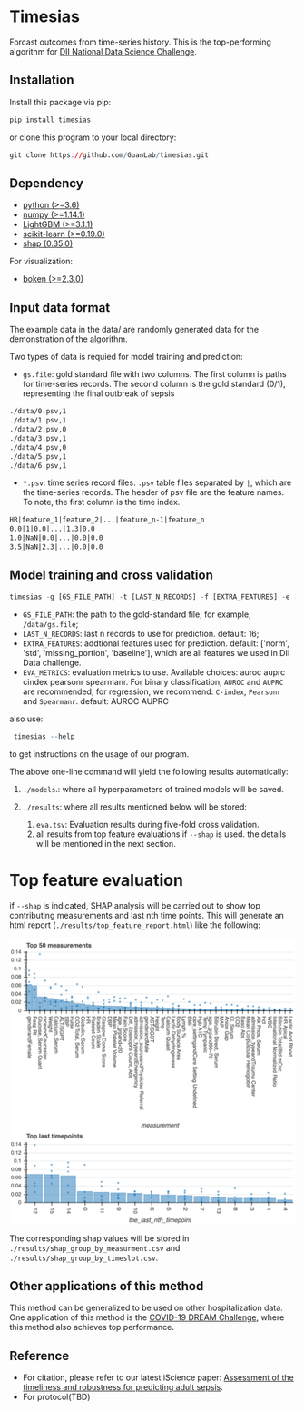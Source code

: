 # Timesias
Forcast outcomes from time-series history. This is the top-performing algorithm for [DII National Data Science Challenge](https://sbmi.uth.edu/news/story.htm?id=4a7fba5d-2bd9-402a-a3bb-a2f5d21d2fe3).

## Installation
Install this package via pip:
``` r
pip install timesias
```
or clone this program to your local directory: 

``` r
git clone https://github.com/GuanLab/timesias.git
```
## Dependency

* [python (>=3.6)](https://www.python.org/)
* [numpy (>=1.14.1)](https://numpy.org/)
* [LightGBM (>=3.1.1)](https://pypi.org/project/lightgbm/)
* [scikit-learn (>=0.19.0)](https://scikit-learn.org/stable/) 
* [shap (0.35.0)](https://pypi.org/project/shap/)

For visualization:
* [boken (>=2.3.0)](https://docs.bokeh.org/en/latest/docs/first_steps/installation.html)

## Input data format

The example data in the data/ are randomly generated data for the demonstration of the algorithm.

Two types of data is requied for model training and prediction:
* `gs.file`: gold standard file with two columns. The first column is paths for time-series records. The second column is the gold standard (0/1), representing the final outbreak of sepsis

``` 
./data/0.psv,1
./data/1.psv,1
./data/2.psv,0
./data/3.psv,1
./data/4.psv,0
./data/5.psv,1
./data/6.psv,1
``` 

* `*.psv`: time series record files. `.psv` table files separated by `|`, which are the time-series records.
	The header of psv file are the feature names. To note, the first column is the time index.

``` 
HR|feature_1|feature_2|...|feature_n-1|feature_n
0.0|1|0.0|...|1.3|0.0 
1.0|NaN|0.0|...|0.0|0.0
3.5|NaN|2.3|...|0.0|0.0
```
## Model training and cross validation
``` r
timesias -g [GS_FILE_PATH] -t [LAST_N_RECORDS] -f [EXTRA_FEATURES] -e [EVA_METRICS] --shap
```

* `GS_FILE_PATH`: the path to the gold-standard file; for example, `/data/gs.file`;
* `LAST_N_RECORDS`: last n records to use for prediction. default: 16;
* `EXTRA_FEATURES`: addtional features used for prediction. default: ['norm', 'std', 'missing_portion', 'baseline'], which are all features we used in DII Data challenge.
* `EVA_METRICS`: evaluation metrics to use. Available choices: auroc auprc cindex pearsonr spearmanr. For binary classification, `AUROC` and `AUPRC` are recommended; for regression, we recommend: `C-index`, `Pearsonr` and `Spearmanr`. default: AUROC AUPRC

also use:

```r
 timesias --help
```
to get instructions on the usage of our program.


The above one-line command will yield the following results automatically:

1. `./models`.: where all hyperparameters of trained models will be saved.

2. `./results`: where all results mentioned below will be stored:
	1. `eva.tsv`: Evaluation results during five-fold cross validation.
	2. all results from top feature evaluations if  `--shap` is used. the details will be mentioned in the next section.

# Top feature evaluation

if `--shap` is indicated, SHAP analysis will be carried out to show top contributing measurements and last nth time points. This will generate an html report (`./results/top_feature_report.html`) like the following:

<p align="center">
<img width="800", src ="https://github.com/GuanLab/timesias/blob/master/top_feature_report_example.png">
</p>

The corresponding shap values will be stored in `./results/shap_group_by_measurment.csv` and `./results/shap_group_by_timeslot.csv`.

## Other applications of this method

This method can be generalized to be used on other hospitalization data. One application of this method is the [COVID-19 DREAM Challenge](https://www.synapse.org/#!Synapse:syn21849255/wiki/602411), where this method also achieves top performance.

## Reference
* For citation, please refer to our latest iScience paper: [Assessment of the timeliness and robustness for predicting adult sepsis](https://www.sciencedirect.com/science/article/pii/S2589004221000742).
* For protocol(TBD)
